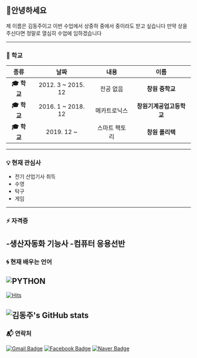 :wave:안녕하세요
---
제 이름은 김동주이고 이번 수업에서 상중하 중에서 중이라도 받고 싶습니다
만약 상을 주신다면 정말로 열심히 수업에 임하겠습니다

---

### :purple_heart: 학교

| **종류** | **날짜** | **내용** | **이름** |
|:--------:|:--------:|:--------:|:--------:|
| **:mortar_board: 학교** | 2012. 3 ~ 2015. 12 | 전공 없음 | **창원 중학교** |
| **:mortar_board: 학교** | 2016. 1 ~ 2018. 12 | 메카트로닉스 | **창원기계공업고등학교** |
| **:mortar_board: 학교** | 2019. 12 ~ | 스마트 팩토리 | **창원 폴리택** |
---

### :bulb: 현재 관심사
- 전기 산업기사 취득
- 수영
- 탁구
- 게임
---


### ⚡ 자격증 
-생산자동화 기능사
-컴퓨터 응용선반
---
### :cyclone: 현재 배우는 언어 
![PYTHON](https://img.shields.io/badge/PYTHON-%E2%98%85%E2%98%85%E2%98%85%E2%98%85%E2%98%85-0696D7?style=plastic&logo=Python&logoColor=white)
---
[![Hits](https://hits.seeyoufarm.com/api/count/incr/badge.svg?url=https%3A%2F%2Fgithub.com%2FdongjuKimd&count_bg=%2379C83D&title_bg=%23555555&icon=&icon_color=%23E7E7E7&title=hits&edge_flat=false)](https://hits.seeyoufarm.com)

![김동주's GitHub stats](https://github-readme-stats.vercel.app/api?username=kim-dongju&show_icons=true&theme=radical)
---


### :mailbox_with_mail: 연락처
[![Gmail Badge](https://img.shields.io/badge/Gmail-d14836?style=flat-square&logo=Gmail&logoColor=white&link=mailto:dongju0320@gmail.com)](mailto:dongju0320@gmail.com) [![Facebook Badge](https://img.shields.io/badge/facebook-1877f2?style=flat-square&logo=facebook&logoColor=white&link=https://)](https://www.facebook.com/)
[![Naver Badge](https://img.shields.io/badge/Naver-03C75A?style=flat-square&logo=Naver&logoColor=white&link=mailto:rlaehdwn0320@naver.com)](mailto:rlaehdwn0320@naver.com)













